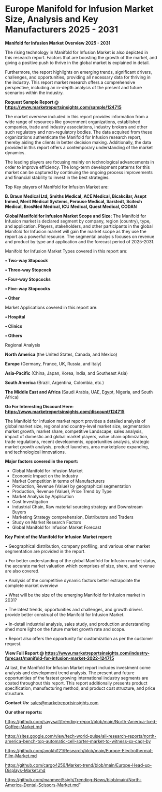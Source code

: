 # Europe Manifold for Infusion Market Size, Analysis and Key Manufacturers 2025 - 2031

<Strong> Manifold for Infusion Market Overview 2025 - 2031</strong>

The rising technology in Manifold for Infusion Market is also depicted in this research report. Factors that are boosting the growth of the market, and giving a positive push to thrive in the global market is explained in detail.

Furthermore, the report highlights on emerging trends, significant drivers, challenges, and opportunities, providing all necessary data for thriving in the industry. This report market research offers a comprehensive perspective, including an in-depth analysis of the present and future scenarios within the industry.

<strong>Request Sample Report @ <a href=https://www.marketreportsinsights.com/sample/124715>https://www.marketreportsinsights.com/sample/124715</a></strong>

The market overview included in this report provides information from a wide range of resources like government organizations, established companies, trade and industry associations, industry brokers and other such regulatory and non-regulatory bodies. The data acquired from these organizations authenticate the Manifold for Infusion research report, thereby aiding the clients in better decision making. Additionally, the data provided in this report offers a contemporary understanding of the market dynamics.

The leading players are focusing mainly on technological advancements in order to improve efficiency. The long-term development patterns for this market can be captured by continuing the ongoing process improvements and financial stability to invest in the best strategies.

Top Key players of Manifold for Infusion Market are:

<strong>B. Braun Medical Ltd, Smiths Medical, ACE Medical, Bicakcilar, Asept Inmed, Merit Medical Systems, Perouse Medical, Sarstedt, Scitech Medical, BrosMed Medical, ICU Medical, Quest Medical, CODAN</strong>

<strong><b>Global Manifold for Infusion Market Scope and Size:</b></strong>
The Manifold for Infusion market is declared segment by company, region (country), type, and application. Players, stakeholders, and other participants in the global Manifold for Infusion market will gain the market scope as they use the report as a powerful resource. The segmental analysis focuses on revenue and product by type and application and the forecast period of 2025-2031.

Manifold for Infusion Market Types covered in this report are:

<strong>• Two-way Stopcock

• Three-way Stopcock

• Four-way Stopcocks

• Five-way Stopcocks

• Other</strong>

Market Applications covered in this report are:

<strong>• Hospital

• Clinics

• Others</strong> 

Regional Analysis

<strong>North America</strong> (the United States, Canada, and Mexico)

<strong>Europe</strong> (Germany, France, UK, Russia, and Italy)

<strong>Asia-Pacific</strong> (China, Japan, Korea, India, and Southeast Asia)

<strong>South America</strong> (Brazil, Argentina, Colombia, etc.)

<strong>The Middle East and Africa</strong> (Saudi Arabia, UAE, Egypt, Nigeria, and South Africa)

<strong>Go For Interesting Discount Here: <a href=https://www.marketreportsinsights.com/discount/124715>https://www.marketreportsinsights.com/discount/124715</a></strong>

The Manifold for Infusion market report provides a detailed analysis of global market size, regional and country-level market size, segmentation market growth, market share, competitive Landscape, sales analysis, impact of domestic and global market players, value chain optimization, trade regulations, recent developments, opportunities analysis, strategic market growth analysis, product launches, area marketplace expanding, and technological innovations.

<strong><b>Major factors covered in the report:</b></strong>
<ul>
  <li>Global Manifold for Infusion Market </li>
  <li>Economic Impact on the Industry</li>
  <li>Market Competition in terms of Manufacturers</li>
  <li>Production, Revenue (Value) by geographical segmentation</li>
  <li>Production, Revenue (Value), Price Trend by Type</li>
  <li>Market Analysis by Application</li>
  <li>Cost Investigation</li>
  <li>Industrial Chain, Raw material sourcing strategy and Downstream Buyers</li>
  <li>Marketing Strategy comprehension, Distributors and Traders</li>
  <li>Study on Market Research Factors</li>
  <li>Global Manifold for Infusion Market Forecast</li>
</ul>

<strong><b>Key Point of the Manifold for Infusion Market report:</b></strong>

• Geographical distribution, company profiling, and various other market segmentation are provided in the report.

• For better understanding of the global Manifold for Infusion market status, the accurate market valuation which comprises of size, share, and revenue are also covered.

• Analysis of the competitive dynamic factors better extrapolate the complete market overview

• What will be the size of the emerging Manifold for Infusion market in 2031?

• The latest trends, opportunities and challenges, and growth drivers provide better construal of the Manifold for Infusion Market.

• In-detail industrial analysis, sales study, and production understanding shed more light on the future market growth rate and scope.

• Report also offers the opportunity for customization as per the customer request.

<strong><b>View Full Report @ <a href=https://www.marketreportsinsights.com/industry-forecast/manifold-for-infusion-market-2022-124715>https://www.marketreportsinsights.com/industry-forecast/manifold-for-infusion-market-2022-124715</a></b></strong>


At last, the Manifold for Infusion Market report includes investment come analysis and development trend analysis. The present and future opportunities of the fastest growing international industry segments are coated throughout this report. This report additionally presents product specification, manufacturing method, and product cost structure, and price structure.

<strong>Contact Us:</strong>
sales@marketreportsinsights.com

<strong>Our other reports:</strong>

<a href=https://github.com/sayysaif/trending-report/blob/main/North-America-Iced-Coffee-Market.md>https://github.com/sayysaif/trending-report/blob/main/North-America-Iced-Coffee-Market.md</a>

<a href=https://sites.google.com/view/tech-world-pulse/all-research-reports/north-america-bench-top-automatic-cell-sorter-market-to-witness-xx-cagr-by>https://sites.google.com/view/tech-world-pulse/all-research-reports/north-america-bench-top-automatic-cell-sorter-market-to-witness-xx-cagr-by</a>

<a href=https://github.com/anokhi121/Research/blob/main/Europe-Electrothermal-Film-Market.md>https://github.com/anokhi121/Research/blob/main/Europe-Electrothermal-Film-Market.md</a>

<a href=https://github.com/cargo4256/Market-trend/blob/main/Europe-Head-up-Displays-Market.md>https://github.com/cargo4256/Market-trend/blob/main/Europe-Head-up-Displays-Market.md</a>

<a href=https://github.com/manmeet5sigh/Trending-News/blob/main/North-America-Dental-Scissors-Market.md>https://github.com/manmeet5sigh/Trending-News/blob/main/North-America-Dental-Scissors-Market.md</a>"
